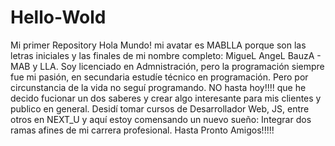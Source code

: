 # Hello-Wold
Mi primer Repository
Hola Mundo! mi avatar es MABLLA porque son las letras iniciales y las finales de mi nombre completo: MigueL AngeL BauzA - MAB y LLA. Soy licenciado en Admnistración, pero la programación siempre fue mi pasión, en secundaria estudíe técnico en programación. Pero por circunstancia de la vida no seguí programando. NO hasta hoy!!!! que he decido fucionar un dos saberes y crear algo interesante para mis clientes y publico en general. Desidí tomar cursos de Desarrollador Web, JS, entre otros en NEXT_U y aquí estoy comensando un nuevo sueño: Integrar dos ramas afines de mi carrera profesional. Hasta Pronto Amigos!!!!!  
